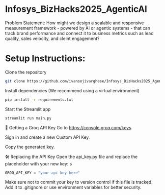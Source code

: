 # Infosys_BizHacks2025_AgenticAI

Problem Statement: How might we design a scalable and responsive measurement framework - powered by AI or agentic systems - that can track brand performance and connect it to business metrics such as lead quality, sales velocity, and cleint engagement?


# Setup Instructions: 

Clone the repository

```bash
git clone https://github.com/ivansojivarghese/Infosys_BizHacks2025_AgenticAI.git
```

Install dependencies
(We recommend using a virtual environment)

```bash
pip install -r requirements.txt
```

Start the Streamlit app

```bash
streamlit run main.py
```


🔑 Getting a Groq API Key
Go to https://console.groq.com/keys.

Sign in and create a new Custom API Key.

Copy the generated key.

🛠️ Replacing the API Key
Open the api_key.py file and replace the placeholder with your new key:
s
```python
GROQ_API_KEY = "your-api-key-here"
```

Make sure not to commit your key to version control if this file is tracked. Add it to .gitignore or use environment variables for better security.